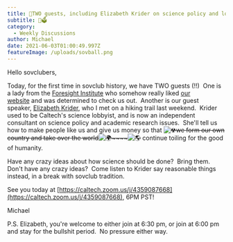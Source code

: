 ```yaml
---
title: 🔭TWO guests, including Elizabeth Krider on science policy and lobbying🗳
subtitle: 🔭🗳
category:
  - Weekly Discussions
author: Michael
date: 2021-06-03T01:00:49.997Z
featureImage: /uploads/sovball.png
---
```

Hello sovclubers,



Today, for the first time in sovclub history, we have TWO guests (!!)  One is a lady from the [Foresight Institute](https://foresight.org/about/our-mission/ "https\://foresight.org/about/our-mission/") who somehow really liked [our website](https://www.caltechsovereignty.club/ "https\://www.caltechsovereignty.club/") and was determined to check us out.  Another is our guest speaker, [Elizabeth Krider](https://www.oak-crest.org/board/elizabeth-krider/ "https\://www.oak-crest.org/board/elizabeth-krider/"), who I met on a hiking trail last weekend.  Krider used to be Caltech's science lobbyist, and is now an independent consultant on science policy and academic research issues.  She'll tell us how to make people like us and give us money so that ~~![☢](https://mail.google.com/mail/e/2622)️we form our own country and take over the world![🌍](https://mail.google.com/mail/e/1f30d)~~~~![🌎](https://mail.google.com/mail/e/1f30e)~~ continue toiling for the good of humanity.



Have any crazy ideas about how science should be done?  Bring them.  Don't have any crazy ideas?  Come listen to Krider say reasonable things instead, in a break with sovclub tradition.



See you today at [https://caltech.zoom.us/j/​4359087668](https://caltech.zoom.us/j/4359087668), 6PM PST!  





Michael







P.S. Elizabeth, you're welcome to either join at 6:30 pm, or join at 6:00 pm and stay for the bullshit period.  No pressure either way.